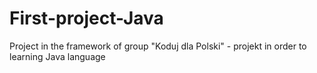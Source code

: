 # First-project-Java
Project in the framework of group "Koduj dla Polski" - projekt in order to learning Java language 
